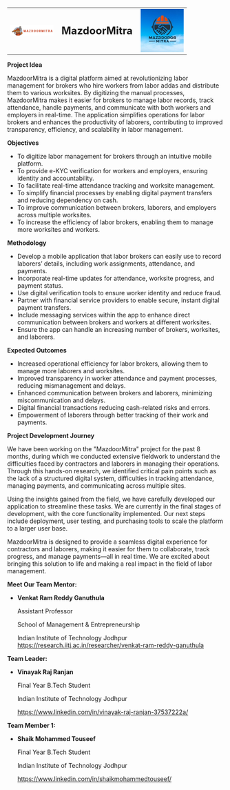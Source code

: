 <table>
  <tr>
    <td><img src="Aspose.Words.45bc1dba-a314-4732-b0ac-797b6616182d.001.jpeg" alt="Logo 1" width="100"></td>
    <td style="text-align: center; font-weight: bold; font-size: 24px;">MazdoorMitra</td>
    <td><img src="Aspose.Words.45bc1dba-a314-4732-b0ac-797b6616182d.002.jpeg" alt="Logo 2" width="100"></td>
  </tr>
</table>


**Project Idea**

MazdoorMitra is a digital platform aimed at revolutionizing labor management for brokers who hire workers from labor addas and distribute them to various worksites. By digitizing the manual processes, MazdoorMitra makes it easier for brokers to manage labor records, track attendance, handle payments, and communicate with both workers and employers in real-time. The application simplifies operations for labor brokers and enhances the productivity of laborers, contributing to improved transparency, efficiency, and scalability in labor management.

**Objectives**

- To digitize labor management for brokers through an intuitive mobile platform.
- To provide e-KYC verification for workers and employers, ensuring identity and accountability.
- To facilitate real-time attendance tracking and worksite management.
- To simplify financial processes by enabling digital payment transfers and reducing dependency on cash.
- To improve communication between brokers, laborers, and employers across multiple worksites.
- To increase the efficiency of labor brokers, enabling them to manage more worksites and workers.

**Methodology**

- Develop a mobile application that labor brokers can easily use to record laborers’ details, including work assignments, attendance, and payments.
- Incorporate real-time updates for attendance, worksite progress, and payment status.
- Use digital verification tools to ensure worker identity and reduce fraud.
- Partner with financial service providers to enable secure, instant digital payment transfers.
- Include messaging services within the app to enhance direct communication between brokers and workers at different worksites.
- Ensure the app can handle an increasing number of brokers, worksites, and laborers.

**Expected Outcomes**

- Increased operational efficiency for labor brokers, allowing them to manage more laborers and worksites.
- Improved transparency in worker attendance and payment processes, reducing mismanagement and delays.
- Enhanced communication between brokers and laborers, minimizing miscommunication and delays.
- Digital financial transactions reducing cash-related risks and errors.
- Empowerment of laborers through better tracking of their work and payments.

**Project Development Journey**

We have been working on the "MazdoorMitra" project for the past 8 months, during which we conducted extensive fieldwork to understand the difficulties faced by contractors and laborers in managing their operations. Through this hands-on research, we identified critical pain points such as the lack of a structured digital system, difficulties in tracking attendance, managing payments, and communicating across multiple sites.

Using the insights gained from the field, we have carefully developed our application to streamline these tasks. We are currently in the final stages of development, with the core functionality implemented. Our next steps include deployment, user testing, and purchasing tools to scale the platform to a larger user base.

MazdoorMitra is designed to provide a seamless digital experience for contractors and laborers, making it easier for them to collaborate, track progress, and manage payments—all in real time. We are excited about bringing this solution to life and making a real impact in the field of labor management.

**Meet Our Team Mentor:**

- **Venkat Ram Reddy Ganuthula**

  Assistant Professor

  School of Management & Entrepreneurship

  Indian Institute of Technology Jodhpur <https://research.iitj.ac.in/researcher/venkat-ram-reddy-ganuthula>

**Team Leader:**

- **Vinayak Raj Ranjan**

  Final Year B.Tech Student

  Indian Institute of Technology Jodhpur

  <https://www.linkedin.com/in/vinayak-raj-ranjan-37537222a/>

**Team Member 1:**

- **Shaik Mohammed Touseef**

  Final Year B.Tech Student

  Indian Institute of Technology Jodhpur

  <https://www.linkedin.com/in/shaikmohammedtouseef/>
>
